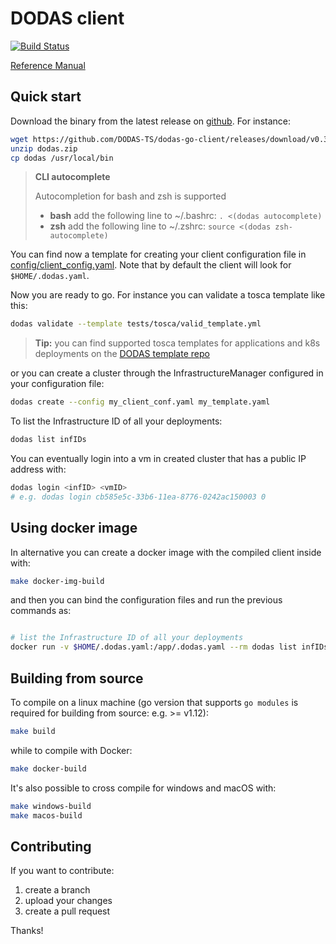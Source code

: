 
# DODAS client

[![Build Status](https://travis-ci.org/DODAS-TS/dodas-go-client.svg?branch=master)](https://travis-ci.org/DODAS-TS/dodas-go-client)

[Reference Manual](https://dodas-ts.github.io/dodas-go-client/dodas)

## Quick start

Download the binary from the latest release on [github](https://github.com/DODAS-TS/dodas-go-client/releases). For instance:

```bash
wget https://github.com/DODAS-TS/dodas-go-client/releases/download/v0.3.3/dodas.zip
unzip dodas.zip
cp dodas /usr/local/bin
```

> **CLI autocomplete**
>
> Autocompletion for bash and zsh is supported
>
> - **bash** add the following line to ~/.bashrc: `. <(dodas autocomplete)`
> - **zsh** add the following line to ~/.zshrc: `source <(dodas zsh-autocomplete)`

You can find now a template for creating your client configuration file in [config/client_config.yaml](https://raw.githubusercontent.com/DODAS-TS/dodas-go-client/master/config/client_config.yaml). Note that by default the client will look for `$HOME/.dodas.yaml`.

Now you are ready to go. For instance you can validate a tosca template like this:

```bash
dodas validate --template tests/tosca/valid_template.yml
```

> **Tip:** you can find supported tosca templates for applications and k8s deployments on the [DODAS template repo](https://github.com/DODAS-TS/dodas-templates)

or you can create a cluster through the InfrastructureManager configured in your configuration file:

```bash
dodas create --config my_client_conf.yaml my_template.yaml
```

To list the Infrastructure ID of all your deployments:

```bash
dodas list infIDs
```

You can eventually login into a vm in created cluster that has a public IP address with:

```bash
dodas login <infID> <vmID>
# e.g. dodas login cb585e5c-33b6-11ea-8776-0242ac150003 0
```

## Using docker image

In alternative you can create a docker image with the compiled client inside with:

```bash
make docker-img-build
```

and then you can bind the configuration files and run the previous commands as:

```bash

# list the Infrastructure ID of all your deployments
docker run -v $HOME/.dodas.yaml:/app/.dodas.yaml --rm dodas list infIDs
```

## Building from source

To compile on a linux machine (go version that supports `go modules` is required for building from source: e.g. >= v1.12):

```bash
make build
```

while to compile with Docker:

```bash
make docker-build
```

It's also possible to cross compile for windows and macOS with:

```bash
make windows-build
make macos-build
```

## Contributing

If you want to contribute:

1. create a branch
2. upload your changes
3. create a pull request

Thanks!
